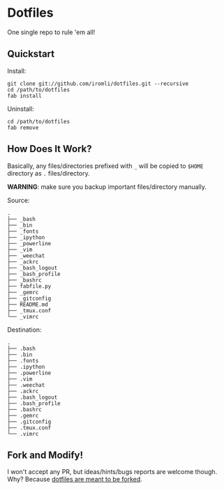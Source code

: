 # Dotfiles

One single repo to rule 'em all!

## Quickstart

Install:

    git clone git://github.com/iromli/dotfiles.git --recursive
    cd /path/to/dotfiles
    fab install

Uninstall:

    cd /path/to/dotfiles
    fab remove

## How Does It Work?

Basically, any files/directories prefixed with `_` will be copied to
`$HOME` directory as `.` files/directory.

**WARNING**: make sure you backup important files/directory manually.

Source:

    .
    ├── _bash
    ├── _bin
    ├── _fonts
    ├── _ipython
    ├── _powerline
    ├── _vim
    ├── _weechat
    ├── _ackrc
    ├── _bash_logout
    ├── _bash_profile
    ├── _bashrc
    ├── fabfile.py
    ├── _gemrc
    ├── _gitconfig
    ├── README.md
    ├── _tmux.conf
    └── _vimrc

Destination:

    .
    ├── .bash
    ├── .bin
    ├── .fonts
    ├── .ipython
    ├── .powerline
    ├── .vim
    ├── .weechat
    ├── .ackrc
    ├── .bash_logout
    ├── .bash_profile
    ├── .bashrc
    ├── .gemrc
    ├── .gitconfig
    ├── .tmux.conf
    └── .vimrc

## Fork and Modify!

I won't accept any PR, but ideas/hints/bugs reports are welcome though.
Why? Because [dotfiles are meant to be forked][holman-blog].

[holman-blog]: http://zachholman.com/2010/08/dotfiles-are-meant-to-be-forked
